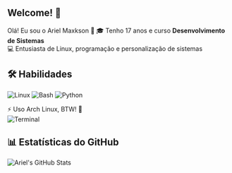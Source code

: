 ## Welcome! 👋

Olá! Eu sou o Ariel Maxkson 👋
🎓 Tenho 17 anos e curso **Desenvolvimento de Sistemas**  
💻 Entusiasta de Linux, programação e personalização de sistemas  

## 🛠️ Habilidades

![Linux](https://img.shields.io/badge/Linux-FCC624?style=for-the-badge&logo=linux&logoColor=black)
![Bash](https://img.shields.io/badge/Bash-4EAA25?style=for-the-badge&logo=gnu-bash&logoColor=white)
![Python](https://img.shields.io/badge/Python-3776AB?style=for-the-badge&logo=python&logoColor=white)

⚡ Uso Arch Linux, BTW! 🐧  
![Terminal](https://i.imgur.com/okm6XX8.png)


## 📊 Estatísticas do GitHub
![Ariel's GitHub Stats](https://github-readme-stats.vercel.app/api?username=ArielM08&show_icons=true&theme=tokyonight)





<!--
**ArielM08/ArielM08** is a ✨ _special_ ✨ repository because its `README.md` (this file) appears on your GitHub profile.

Here are some ideas to get you started:

- 🔭 I’m currently working on ...
- 🌱 I’m currently learning ...
- 👯 I’m looking to collaborate on ...
- 🤔 I’m looking for help with ...
- 💬 Ask me about ...
- 📫 How to reach me: ...
- 😄 Pronouns: ...
- ⚡ Fun fact: ...
-->
